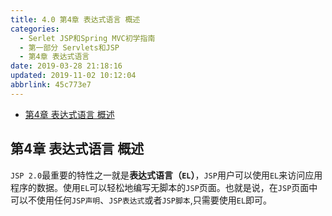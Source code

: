 ```yaml
---
title: 4.0 第4章 表达式语言 概述
categories: 
  - Serlet JSP和Spring MVC初学指南
  - 第一部分 Servlets和JSP
  - 第4章 表达式语言
date: 2019-03-28 21:18:16
updated: 2019-11-02 10:12:04
abbrlink: 45c773e7
---
```

<div id='my_toc'>

- [第4章 表达式语言 概述](/JavaReadingNotes/45c773e7/#第4章-表达式语言-概述)

</div>
<!--more-->
<script>if (navigator.platform.toLowerCase() == 'win32'){document.getElementById('my_toc').style.display = 'none';}</script>

<!--end-->
## 第4章 表达式语言 概述 ##
`JSP 2.0`最重要的特性之一就是**表达式语言（`EL`）**，`JSP`用户可以使用`EL`来访问应用程序的数据。使用`EL`可以轻松地编写无脚本的`JSP`页面。也就是说，在`JSP`页面中可以不使用任何`JSP声明`、`JSP表达式`或者`JSP脚本`,只需要使用`EL`即可。

